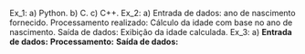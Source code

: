 Ex_1: a) Python. b) C. c) C++.
Ex_2: a) Entrada de dados: ano de nascimento fornecido. Processamento realizado: Cálculo da idade com base no ano de nascimento. Saída de dados: Exibição da idade calculada.
Ex_3: a) **Entrada de dados:** **Processamento:** **Saída de dados:**
